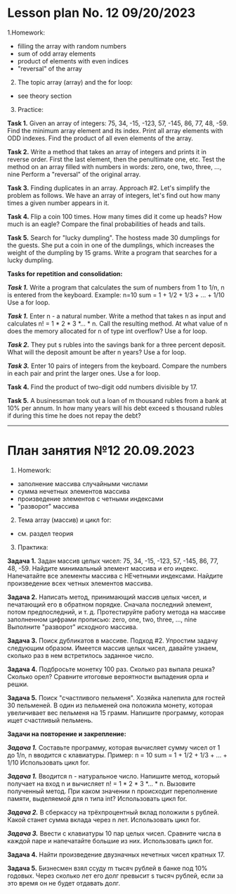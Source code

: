# Lesson plan No. 12 09/20/2023

1.Homework:
- filling the array with random numbers
- sum of odd array elements
- product of elements with even indices
- "reversal" of the array

2. The topic array (array) and the for loop:
- see theory section

3. Practice:

**Task 1.**
Given an array of integers: 75, 34, -15, -123, 57, -145, 86, 77, 48, -59.
Find the minimum array element and its index.
Print all array elements with ODD indexes.
Find the product of all even elements of the array.

**Task 2.**
Write a method that takes an array of integers and prints it in reverse order.
First the last element, then the penultimate one, etc.
Test the method on an array filled with numbers in words:
zero, one, two, three, ..., nine
Perform a "reversal" of the original array.

**Task 3.**
Finding duplicates in an array. Approach #2.
Let's simplify the problem as follows.
We have an array of integers, let's find out how many times a given number appears in it.

**Task 4.**
Flip a coin 100 times. How many times did it come up heads? How much is an eagle?
Compare the final probabilities of heads and tails.

**Task 5.**
Search for "lucky dumpling".
The hostess made 30 dumplings for the guests. She put a coin in one of the dumplings,
which increases the weight of the dumpling by 15 grams.
Write a program that searches for a lucky dumpling.

**Tasks for repetition and consolidation:**

***Task 1.***
Write a program that calculates the sum of numbers from 1 to 1/n, n is entered from the keyboard.
Example:
n=10
sum = 1 + 1/2 + 1/3 + ... + 1/10
Use a for loop.

***Task 1.***
Enter n - a natural number. Write a method that takes n as input and calculates
n! = 1 * 2 * 3 *... * n.
Call the resulting method.
At what value of n does the memory allocated for n of type int overflow?
Use a for loop.

***Task 2.***
They put s rubles into the savings bank for a three percent deposit.
What will the deposit amount be after n years? Use a for loop.

***Task 3.***
Enter 10 pairs of integers from the keyboard.
Compare the numbers in each pair and print the larger ones.
Use a for loop.

**Task 4.**
Find the product of two-digit odd numbers divisible by 17.

**Task 5.**
A businessman took out a loan of m thousand rubles from a bank at 10% per annum.
In how many years will his debt exceed s thousand rubles if during this time he does not repay the debt?

___________________________________________

# План занятия №12 20.09.2023

1. Homework:
- заполнение массива случайными числами
- сумма нечетных элементов массива
- произведение элементов с четными индексами
- "разворот" массива

2. Тема array (массив) и цикл for:
- см. раздел теория

3. Практика:

**Задача 1.**
Задан массив целых чисел: 75, 34, -15, -123, 57, -145, 86, 77, 48, -59.
Найдите минимальный элемент массива и его индекс.
Напечатайте все элементы массива с НЕчетными индексами.
Найдите произведение всех четных элементов массива.

**Задача 2.**
Написать метод, принимающий массив целых чисел, и печатающий его в обратном порядке. 
Сначала последний элемент, потом предпоследний, и т. д.
Протестируйте работу метода на массиве заполненном цифрами прописью:
zero, one, two, three, ..., nine
Выполните "разворот" исходного массива.

**Задача 3.**
Поиск дубликатов в массиве. Подход #2. 
Упростим задачу следующим образом.
Имеется массив целых чисел, давайте узнаем, сколько раз в нем встретилось заданное число.

**Задача 4.** 
Подбросьте монетку 100 раз. Сколько раз выпала решка? Сколько орел?
Сравните итоговые вероятности выпадения орла и решки.

**Задача 5.**
Поиск "счастливого пельменя".
Хозяйка налепила для гостей 30 пельменей. В один из пельменей она положила монету,
которая увеличивает вес пельменя на 15 грамм.
Напишите программу, которая ищет счастливый пельмень.

**Задачи на повторение и закрепление:**

***Задача 1.***
Составьте программу, которая вычисляет сумму чисел от 1 до 1/n, n вводится с клавиатуры.
Пример:
n = 10
sum = 1 + 1/2 + 1/3 + ... + 1/10
Использовать цикл for.

***Задача 1.***
Вводится n - натуральное число. Напишите метод, который получает на вход n и вычисляет 
n! = 1 * 2 * 3 *... * n.
Вызовите полученный метод.
При каком значении n происходит переполнение памяти, выделяемой для n типа int?
Использовать цикл for.

***Задача 2.***
В сберкассу на трёхпроцентный вклад положили s рублей.
Какой станет сумма вклада через n лет. Использовать цикл for.

***Задача 3.***
Ввести с клавиатуры 10 пар целых чисел. 
Сравните числа в каждой паре и напечатайте большие из них.
Использовать цикл for.

**Задача 4.**
Найти произведение двузначных нечетных чисел кратных 17.

**Задача 5.**
Бизнесмен взял ссуду m тысяч рублей в банке под 10% годовых.
Через сколько лет его долг превысит s тысяч рублей, если за это время он не будет отдавать долг.
